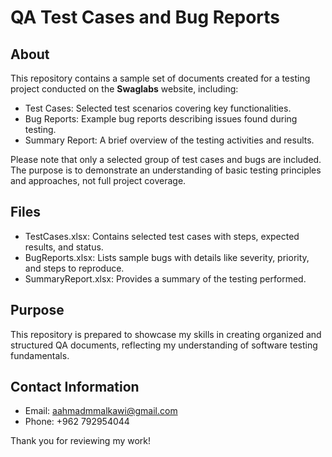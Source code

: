 # QA Test Cases and Bug Reports

## About

This repository contains a sample set of documents created for a testing project conducted on the **Swaglabs** website, including:

- Test Cases: Selected test scenarios covering key functionalities.
- Bug Reports: Example bug reports describing issues found during testing.
- Summary Report: A brief overview of the testing activities and results.

Please note that only a selected group of test cases and bugs are included.  
The purpose is to demonstrate an understanding of basic testing principles and approaches, not full project coverage.

## Files

- TestCases.xlsx: Contains selected test cases with steps, expected results, and status.
- BugReports.xlsx: Lists sample bugs with details like severity, priority, and steps to reproduce.
- SummaryReport.xlsx: Provides a summary of the testing performed.

## Purpose

This repository is prepared to showcase my skills in creating organized and structured QA documents, reflecting my understanding of software testing fundamentals.

## Contact Information

- Email: aahmadmmalkawi@gmail.com
- Phone: +962 792954044

Thank you for reviewing my work!
